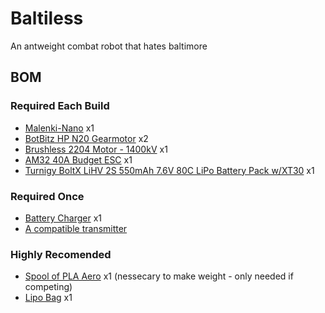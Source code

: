 # Baltiless
An antweight combat robot that hates baltimore

## BOM

### Required Each Build

* [Malenki-Nano](https://botbitz.com.au/collections/antweight-parts/products/malenki-nano) x1
* [BotBitz HP N20 Gearmotor](https://botbitz.com.au/products/botbitz-hp-n20-gearmotor) x2
* [Brushless 2204 Motor - 1400kV](https://botbitz.com.au/products/brushless-2204-motor-1400kv) x1
* [AM32 40A Budget ESC](https://botbitz.com.au/products/am32-40a-budget-esc) x1
* [Turnigy BoltX LiHV 2S 550mAh 7.6V 80C LiPo Battery Pack w/XT30](https://hobbyking.com/en_us/550mah-2s-xt30-80c-lihv.html) x1

### Required Once

* [Battery Charger](https://www.amazon.com/SUPULSE-Battery-Charger-7-4-11-1V-B3V2/dp/B099K8XFG6) x1
* [A compatible transmitter](https://docs.google.com/document/d/1de-4Ajfx2jMYSQTj5gIVWLmTVmklHdIL7C0gMfFrDcg/edit?tab=t.0#heading=h.6dq1mi1f62jf)

### Highly Recomended

* [Spool of PLA Aero](https://us.store.bambulab.com/products/pla-aero) x1 (nessecary to make weight - only needed if competing)
* [Lipo Bag](https://botbitz.com.au/products/10-x-20cm-lipo-bag) x1